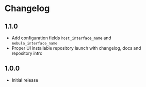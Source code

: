 # Changelog

## 1.1.0

- Add configuration fields `host_interface_name` and `nebula_interface_name`
- Proper UI installable repository launch with changelog, docs and repository intro

## 1.0.0

- Initial release

